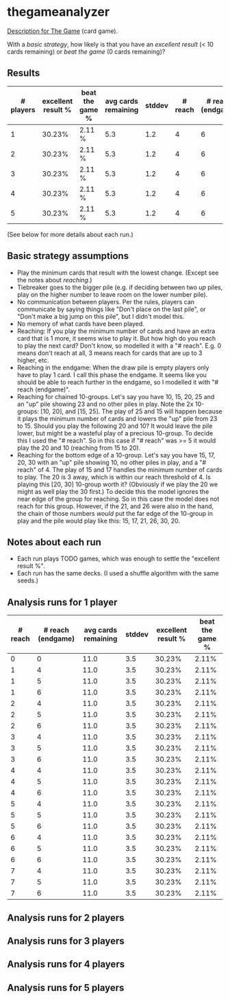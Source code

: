 # thegameanalyzer

[Description for The Game](<https://boardgamegeek.com/boardgame/173090/game>) (card game).

With a _basic strategy_, how likely is that you have an _excellent result_ (< 10 cards remaining) or _beat the game_ (0 cards remaining)?

## Results

| # players | excellent result % | beat the game % | avg cards remaining | stddev | # reach | # reach (endgame) |
|---|---|---|---|---|---|--|
| 1 | 30.23% | 2.11 % | 5.3 | 1.2 | 4 | 6 |
| 2 | 30.23% | 2.11 % | 5.3 | 1.2 | 4 | 6 |
| 3 | 30.23% | 2.11 % | 5.3 | 1.2 | 4 | 6 |
| 4 | 30.23% | 2.11 % | 5.3 | 1.2 | 4 | 6 |
| 5 | 30.23% | 2.11 % | 5.3 | 1.2 | 4 | 6 |

(See below for more details about each run.)

## Basic strategy assumptions

* Play the minimum cards that result with the lowest change. (Except see the notes about _reaching_.)
* Tiebreaker goes to the bigger pile (e.g. if deciding between two _up_ piles, play on the higher number to leave room on the lower number pile).
* No communication between players. Per the rules, players can communicate by saying things like "Don't place on the last pile", or "Don't make a big jump on this pile", but I didn't model this.
* No memory of what cards have been played.
* Reaching: If you play the minimum number of cards and have an extra card that is 1 more, it seems wise to play it. But how high do you reach to play the next card? Don't know, so modelled it with a "# reach". E.g. 0 means don't reach at all, 3 means reach for cards that are up to 3 higher, etc.
* Reaching in the endgame: When the draw pile is empty players only have to play 1 card. I call this phase the endgame. It seems like you should be able to reach further in the endgame, so I modelled it with "# reach (endgame)".
* Reaching for chained 10-groups. Let's say you have 10, 15, 20, 25 and an "up" pile showing 23 and no other piles in play. Note the 2x 10-groups: [10, 20], and [15, 25]. The play of 25 and 15 will happen because it plays the minimum number of cards and lowers the "up" pile from 23 to 15. Should you play the following 20 and 10? It would leave the pile lower, but might be a wasteful play of a precious 10-group. To decide this I used the "# reach". So in this case if "# reach" was >= 5 it would play the 20 and 10 (reaching from 15 to 20).
* Reaching for the bottom edge of a 10-group. Let's say you have 15, 17, 20, 30 with an "up" pile showing 10, no other piles in play, and a "# reach" of 4. The play of 15 and 17 handles the minimum number of cards to play. The 20 is 3 away, which is within our reach threshold of 4. Is playing this [20, 30] 10-group worth it? (Obviously if we play the 20 we might as well play the 30 first.) To decide this the model ignores the near edge of the group for reaching. So in this case the model does not reach for this group. However, if the 21, and 26 were also in the hand, the chain of those numbers _would_ put the far edge of the 10-group in play and the pile would play like this: 15, 17, 21, 26, 30, 20.

## Notes about each run

* Each run plays TODO games, which was enough to settle the "excellent result %".
* Each run has the same decks. (I used a shuffle algorithm with the same seeds.)

## Analysis runs for 1 player

| # reach | # reach (endgame) | avg cards remaining | stddev | excellent result % | beat the game % |
|---|---|---|---|---|---|
| 0 | 0 | 11.0 | 3.5 | 30.23% | 2.11% |
| 1 | 4 | 11.0 | 3.5 | 30.23% | 2.11% |
| 1 | 5 | 11.0 | 3.5 | 30.23% | 2.11% |
| 1 | 6 | 11.0 | 3.5 | 30.23% | 2.11% |
| 2 | 4 | 11.0 | 3.5 | 30.23% | 2.11% |
| 2 | 5 | 11.0 | 3.5 | 30.23% | 2.11% |
| 2 | 6 | 11.0 | 3.5 | 30.23% | 2.11% |
| 3 | 4 | 11.0 | 3.5 | 30.23% | 2.11% |
| 3 | 5 | 11.0 | 3.5 | 30.23% | 2.11% |
| 3 | 6 | 11.0 | 3.5 | 30.23% | 2.11% |
| 4 | 4 | 11.0 | 3.5 | 30.23% | 2.11% |
| 4 | 5 | 11.0 | 3.5 | 30.23% | 2.11% |
| 4 | 6 | 11.0 | 3.5 | 30.23% | 2.11% |
| 5 | 4 | 11.0 | 3.5 | 30.23% | 2.11% |
| 5 | 5 | 11.0 | 3.5 | 30.23% | 2.11% |
| 5 | 6 | 11.0 | 3.5 | 30.23% | 2.11% |
| 6 | 4 | 11.0 | 3.5 | 30.23% | 2.11% |
| 6 | 5 | 11.0 | 3.5 | 30.23% | 2.11% |
| 6 | 6 | 11.0 | 3.5 | 30.23% | 2.11% |
| 7 | 4 | 11.0 | 3.5 | 30.23% | 2.11% |
| 7 | 5 | 11.0 | 3.5 | 30.23% | 2.11% |
| 7 | 6 | 11.0 | 3.5 | 30.23% | 2.11% |

## Analysis runs for 2 players

## Analysis runs for 3 players

## Analysis runs for 4 players

## Analysis runs for 5 players

